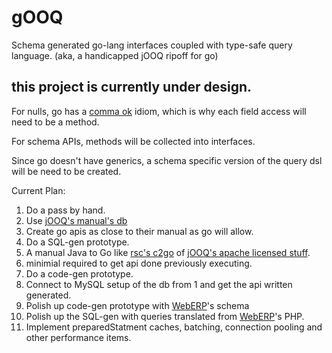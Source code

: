 # gOOQ
Schema generated go-lang interfaces coupled with type-safe query language. (aka, a handicapped jOOQ ripoff for go)

## this project is currently under design.

For nulls, go has a [comma ok](https://golang.org/doc/effective_go.html#maps) idiom, which is why each field access 
will need to be a method. 

For schema APIs, methods will be collected into interfaces. 

Since go doesn't have generics, a schema specific version of the query dsl will be need to be created.

Current Plan:

1. Do a pass by hand.
  1. Use [jOOQ's manual's db](http://www.jooq.org/doc/3.6/manual-single-page/#sample-database) 
  2. Create go apis as close to their manual as go will allow. 
2. Do a SQL-gen prototype.
  1. A manual Java to Go like [rsc's c2go](https://github.com/rsc/c2go) of [jOOQ's apache licensed stuff](http://www.jooq.org/javadoc/latest/org/jooq/Select.html).
  2. minimial required to get api done previously executing. 
3. Do a code-gen prototype.
  1. Connect to MySQL setup of the db from 1 and get the api written generated.
4. Polish up code-gen prototype with [WebERP](http://www.weberp.org/)'s schema
5. Polish up the SQL-gen with queries translated from [WebERP](http://www.weberp.org/)'s PHP.
6. Implement preparedStatment caches, batching, connection pooling and other performance items.

